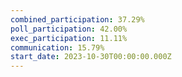 ```yaml
---
combined_participation: 37.29%
poll_participation: 42.00%
exec_participation: 11.11%
communication: 15.79%
start_date: 2023-10-30T00:00:00.000Z
---
```

